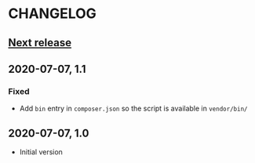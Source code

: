 CHANGELOG
=========

[Next release](https://github.com/mfn/detect_short_open_tag/compare/master...1.1)
--------------

2020-07-07, 1.1
---------------

### Fixed
- Add `bin` entry in `composer.json` so the script is available in `vendor/bin/`

2020-07-07, 1.0
---------------
- Initial version
